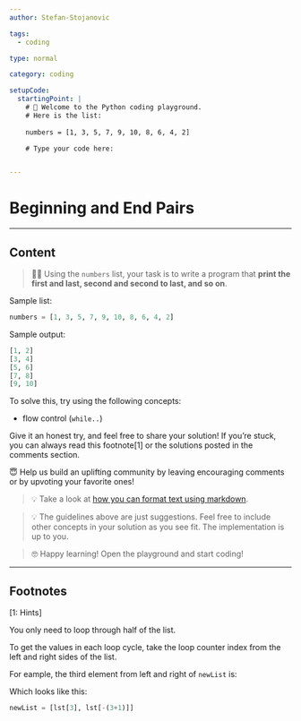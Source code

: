 ```yaml
---
author: Stefan-Stojanovic

tags:
  - coding

type: normal

category: coding

setupCode:
  startingPoint: |
    # 👋 Welcome to the Python coding playground. 
    # Here is the list:
    
    numbers = [1, 3, 5, 7, 9, 10, 8, 6, 4, 2]

    # Type your code here:


---
```


# Beginning and End Pairs

---

## Content

> 👩‍💻 Using the `numbers` list, your task is to write a program that **print the first and last, second and second to last, and so on**.

Sample list:
```python
numbers = [1, 3, 5, 7, 9, 10, 8, 6, 4, 2]
```

Sample output:
```python
[1, 2]
[3, 4]
[5, 6]
[7, 8]
[9, 10]
```

To solve this, try using the following concepts:
- flow control (`while..`)

Give it an honest try, and feel free to share your solution!
If you’re stuck, you can always read this footnote[1] or the solutions posted in the comments section.

😇 Help us build an uplifting community by leaving encouraging comments or by upvoting your favorite ones!

> 💡 Take a look at [how you can format text using markdown](https://www.enki.com/glossary/general/markdown-formatting).

> 💡 The guidelines above are just suggestions. Feel free to include other concepts in your solution as you see fit. The implementation is up to you.

> 🤓 Happy learning! Open the playground and start coding!

---

## Footnotes

[1: Hints]

You only need to loop through half of the list.

To get the values in each loop cycle, take the loop counter index from the left and right sides of the list.

For eample, the third element from left and right of `newList` is:

Which looks like this:
```python
newList = [lst[3], lst[-(3+1)]]
```
